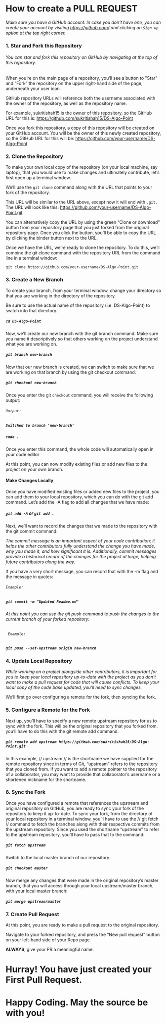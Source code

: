 # How to create a PULL REQUEST

_Make sure you have a GitHub account. In case you don't have one, you can create your account by visiting https://github.com/ and clicking on `Sign up` option at the top right corner._

### 1. Star and Fork this Repository

###### You can star and fork this repository on GitHub by navigating at the top of this repository. 

When you’re on the main page of a repository, you’ll see a button to "Star" and “Fork” the repository on the upper right-hand side of the page, underneath your user icon.

GitHub repository URLs will reference both the username associated with the owner of the repository, as well as the repository name. 

For example, sukritishah15 is the owner of this repository, so the GitHub URL for this is: https://github.com/sukritishah15/DS-Algo-Point

Once you fork this repository, a copy of this repository will be created on your GitHub account. You will be the owner of this newly created repository, so the GitHub URL for this will be: https://github.com/your-username/DS-Algo-Point

### 2. Clone the Repository

To make your own local copy of the repository (on your local machine, say laptop), that you would use to make changes and ultimately contribute, let’s first open up a terminal window.

We’ll use the `git clone` command along with the URL that points to your fork of the repository.

This URL will be similar to the URL above, except now it will end with `.git.` The URL will look like this:
https://github.com/your-username/DS-Algo-Point.git

You can alternatively copy the URL by using the green “Clone or download” button from your repository page that you just forked from the original repository page. Once you click the button, you’ll be able to copy the URL by clicking the binder button next to the URL.

Once we have the URL, we’re ready to clone the repository. To do this, we’ll combine the git clone command with the repository URL from the command line in a terminal window:

`git clone https://github.com/your-username/DS-Algo-Point.git`

### 3. Create a New Branch

To create your branch, from your terminal window, change your directory so that you are working in the directory of the repository. 

Be sure to use the actual name of the repository (i.e. DS-Algo-Point) to switch into that directory.

##### `cd DS-Algo-Point`

Now, we’ll create our new branch with the git branch command. Make sure you name it descriptively so that others working on the project understand what you are working on.

##### `git branch new-branch`

Now that our new branch is created, we can switch to make sure that we are working on that branch by using the git checkout command:

##### `git checkout new-branch`

Once you enter the git `checkout` command, you will receive the following output:

###### `Output:`

##### `Switched to branch 'new-branch' `

##### `code .`

Once you enter this command, the whole code will automatically open in your code editor

At this point, you can now modify existing files or add new files to the project on your own branch.

#### Make Changes Locally

Once you have modified existing files or added new files to the project, you can add them to your local repository, which you can do with the git add command. Let’s add the -A flag to add all changes that we have made:

##### `git add -A` or `git add .`

Next, we’ll want to record the changes that we made to the repository with the git commit command.

_The commit message is an important aspect of your code contribution; it helps the other contributors fully understand the change you have made, why you made it, and how significant it is. Additionally, commit messages provide a historical record of the changes for the project at large, helping future contributors along the way._

If you have a very short message, you can record that with the -m flag and the message in quotes:

###### `Example:`

##### `git commit -m "Updated Readme.md"`

###### At this point you can use the git push command to push the changes to the current branch of your forked repository:

###### ` Example:`

##### `git push --set-upstream origin new-branch`

### 4. Update Local Repository

_While working on a project alongside other contributors, it is important for you to keep your local repository up-to-date with the project as you don’t want to make a pull request for code that will cause conflicts. To keep your local copy of the code base updated, you’ll need to sync changes._

We’ll first go over configuring a remote for the fork, then syncing the fork.

### 5. Configure a Remote for the Fork

Next up, you’ll have to specify a new remote upstream repository for us to sync with the fork. This will be the original repository that you forked from. you’ll have to do this with the git remote add command.

##### `git remote add upstream https://github.com/sukritishah15/DS-Algo-Point.git`

In this example, // upstream // is the shortname we have supplied for the remote repository since in terms of Git, “upstream” refers to the repository that you cloned from. If you want to add a remote pointer to the repository of a collaborator, you may want to provide that collaborator’s username or a shortened nickname for the shortname.

### 6. Sync the Fork

Once you have configured a remote that references the upstream and original repository on GitHub, you are ready to sync your fork of the repository to keep it up-to-date.
To sync your fork, from the directory of your local repository in a terminal window, you’ll have to use the // git fetch // command to fetch the branches along with their respective commits from the upstream repository. Since you used the shortname “upstream” to refer to the upstream repository, you’ll have to pass that to the command:

##### `git fetch upstream`

Switch to the local master branch of our repository:

##### `git checkout master`

Now merge any changes that were made in the original repository’s master branch, that you will access through your local upstream/master branch, with your local master branch:

##### `git merge upstream/master`

### 7. Create Pull Request

At this point, you are ready to make a pull request to the original repository.

Navigate to your forked repository, and press the “New pull request” button on your left-hand side of your Repo page.

**ALWAYS**, give your PR a meaningful name.

# Hurray! You have just created your First Pull Request.
# Happy Coding. May the source be with you!

